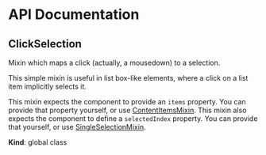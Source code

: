 # API Documentation
<a name="ClickSelection"></a>

## ClickSelection
Mixin which maps a click (actually, a mousedown) to a selection.

This simple mixin is useful in list box-like elements, where a click on a
list item implicitly selects it.

This mixin expects the component to provide an `items` property. You can
provide that property yourself, or use
[ContentItemsMixin](ContentItemsMixin.md). This mixin also expects the
component to define a `selectedIndex` property. You can provide that
yourself, or use [SingleSelectionMixin](SingleSelectionMixin.md).

  **Kind**: global class
